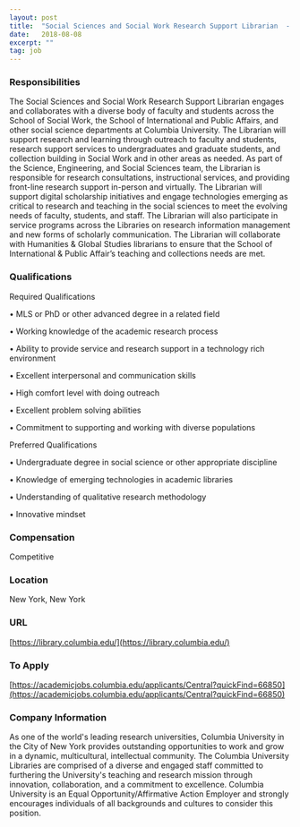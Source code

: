 ```yaml
---
layout: post
title:  "Social Sciences and Social Work Research Support Librarian  - Columbia University Libraries"
date:   2018-08-08
excerpt: ""
tag: job
---
```




### Responsibilities   

The Social Sciences and Social Work Research Support Librarian engages and collaborates with a diverse body of faculty and students across the School of Social Work, the School of International and Public Affairs, and other social science departments at Columbia University. The Librarian will support research and learning through outreach to faculty and students, research support services to undergraduates and graduate students, and collection building in Social Work and in other areas as needed. As part of the Science, Engineering, and Social Sciences team, the Librarian is responsible for research consultations, instructional services, and providing front-line research support in-person and virtually. The Librarian will support digital scholarship initiatives and engage technologies emerging as critical to research and teaching in the social sciences to meet the evolving needs of faculty, students, and staff. The Librarian will also participate in service programs across the Libraries on research information management and new forms of scholarly communication.
The Librarian will collaborate with Humanities & Global Studies librarians to ensure that the School of International & Public Affair’s teaching and collections needs are met.



### Qualifications   


Required Qualifications


• 	MLS or PhD or other advanced degree in a related field

• 	Working knowledge of the academic research process

• 	Ability to provide service and research support in a technology rich 
environment

• 	Excellent interpersonal and communication skills

• 	High comfort level with doing outreach

• 	Excellent problem solving abilities

• 	Commitment to supporting and working with diverse populations

Preferred Qualifications


• 	Undergraduate degree in social science or other appropriate discipline 

• 	Knowledge of emerging technologies in academic libraries

• 	Understanding of qualitative research methodology

• 	Innovative mindset



### Compensation   

Competitive


### Location   

New York, New York


### URL   

[https://library.columbia.edu/](https://library.columbia.edu/)

### To Apply   

[https://academicjobs.columbia.edu/applicants/Central?quickFind=66850](https://academicjobs.columbia.edu/applicants/Central?quickFind=66850)  


### Company Information   

As one of the world's leading research universities, Columbia University in the City of New York provides outstanding opportunities to work and grow in a dynamic, multicultural, intellectual community. The Columbia University Libraries are comprised of a diverse and engaged staff committed to furthering the University's teaching and research mission through innovation, collaboration, and a commitment to excellence.  Columbia University is an Equal Opportunity/Affirmative Action Employer and strongly encourages individuals of all backgrounds and cultures to consider this position.



